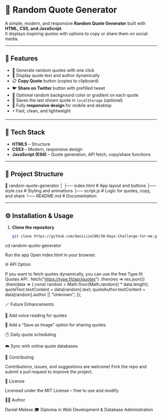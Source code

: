 # 💬 Random Quote Generator

A simple, modern, and responsive **Random Quote Generator** built with **HTML, CSS, and JavaScript**.  
It displays inspiring quotes with options to copy or share them on social media.

---

## 🚀 Features

- 🔁 Generate random quotes with one click
- 🧠 Display quote text and author dynamically
- 📋 **Copy Quote** button (copies to clipboard)
- 🐦 **Share on Twitter** button with prefilled tweet
- 🌈 Optional random background color or gradient on each quote
- 💾 Saves the last shown quote in `localStorage` (optional)
- 📱 Fully **responsive design** for mobile and desktop
- ⚡ Fast, clean, and lightweight

---

## 🧩 Tech Stack

- **HTML5** – Structure
- **CSS3** – Modern, responsive design
- **JavaScript (ES6)** – Quote generation, API fetch, copy/share functions

---



## 📂 Project Structure

📁 random-quote-generator
│
├── index.html # App layout and buttons
├── style.css # Styling and animations
├── script.js # Logic for quotes, copy, and share
└── README.md # Documentation

---

## ⚙️ Installation & Usage

1. **Clone the repository**

   ```bash
   git clone https://github.com/daniiiiel00/30-Days-Challenge-for-me.git


   ```

cd random-quote-generator

Run the app
Open index.html in your browser.

🌐 API Option

If you want to fetch quotes dynamically, you can use the free Type.fit Quotes API
:
fetch("https://type.fit/api/quotes")
.then(res => res.json())
.then(data => {
const random = Math.floor(Math.random() \* data.length);
quoteText.textContent = data[random].text;
quoteAuthor.textContent = data[random].author || "Unknown";
});

🪄 Future Enhancements

🎤 Add voice reading for quotes

📸 Add a “Save as Image” option for sharing quotes

🕐 Daily quote scheduling

☁️ Sync with online quote databases

🤝 Contributing

Contributions, issues, and suggestions are welcome!
Fork the repo and submit a pull request to improve the project.

📜 License

Licensed under the MIT License – free to use and modify.

👨‍💻 Author

Daniel Melese
🎓 Diploma in Web Development & Database Administration
